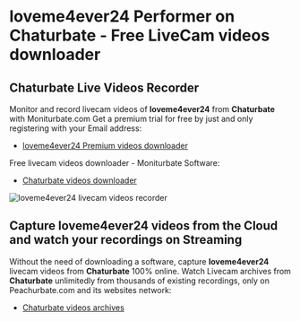 # loveme4ever24 Performer on Chaturbate - Free LiveCam videos downloader

## Chaturbate Live Videos Recorder

Monitor and record livecam videos of **loveme4ever24** from **Chaturbate** with Moniturbate.com
Get a premium trial for free by just and only registering with your Email address:
* [loveme4ever24 Premium videos downloader](https://moniturbate.com/request-demo-licence-key.html)

Free livecam videos downloader - Moniturbate Software:
* [Chaturbate videos downloader](https://moniturbate.com/moniturbate-download-software.html)

![loveme4ever24 livecam videos recorder](https://peachurnet.com/templates/moniturbate-software.png)


## Capture loveme4ever24 videos from the Cloud and watch your recordings on Streaming

Without the need of downloading a software, capture **loveme4ever24** livecam videos from **Chaturbate** 100% online.
Watch Livecam archives from **Chaturbate** unlimitedly from thousands of existing recordings, only on Peachurbate.com and its websites network:
* [Chaturbate videos archives](https://peachurnet.com/)